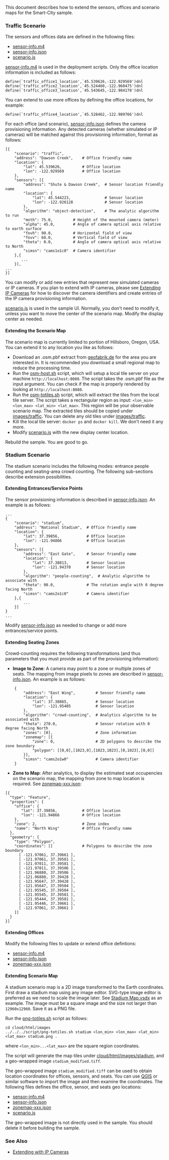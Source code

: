 
This document describes how to extend the sensors, offices and scenario maps for the Smart-City sample.    

### Traffic Scenario

The sensors and offices data are defined in the following files:   

- [sensor-info.m4](../maintenance/db-init/sensor-info.m4)
- [sensor-info.json](../maintenance/db-init/sensor-info.json)
- [scenario.js](../cloud/html/js/scenario.js)

[sensor-info.m4](../maintenance/db-init/sensor-info.m4) is used in the deployment scripts. Only the office location information is included as follows:   

```
define(`traffic_office1_location',`45.539626,-122.929569')dnl
define(`traffic_office2_location',`45.524460,-122.960475')dnl
define(`traffic_office3_location',`45.543645,-122.984178')dnl
```

You can extend to use more offices by defining the office locations, for example:   

```
define(`traffic_office4_location',`45.528462,-122.989766')dnl
```

For each office (and scenario), [sensor-info.json](../maintenance/db-init/sensor-info.json) defines the camera provisioning information. Any detected cameras (whether simulated or IP cameras) will be matched against this provisioning information, format as follows:   

```
[{
    "scenario": "traffic",
    "address": "Dawson Creek",    # Office friendly name
    "location": {
        "lat": 45.539626,         # Office location
        "lon": -122.929569        # Office location
    },
    "sensors": [{
        "address": "Shute & Dawson Creek",  # Sensor location friendly name
        "location": {
            "lat": 45.544223,               # Sensor location
            "lon": -122.926128              # Sensor location
        },
        "algorithm": "object-detection",    # The analytic algorithm to run
        "mnth": 75.0,         # Height of the mounted camera (meter)
        "alpha": 45.0,        # Angle of camera optical axis relative to earth surface
        "fovh": 90.0,         # Horizontal field of view
        "fovv": 68.0,         # Vertical field of view
        "theta": 0.0,         # Angle of camera optical axis relative to North
        "simsn": "cams1o1c0"  # Camera identifier
    },{
       ...
    }],
...
}]
```

You can modify or add new entries that represent new simulated cameras or IP cameras. If you plan to extend with IP cameras, please see [Extending IP Cameras](../sensor/README.md) for how to discover the camera identifiers and create entries of the IP camera provisioning information.   

[scenario.js](../cloud/html/js/scenario.js) is used in the sample UI. Normally, you don't need to modify it, unless you want to move the center of the scenario map. Modify the display center as needed.

#### Extending the Scenario Map

The scenario map is currently limited to portion of Hillsboro, Oregon, USA. You can extend it to any location you like as follows:   
- Download an .osm.pbf extract from [geofabrik.de](https://download.geofabrik.de) for the area you are interested in. It is recommended you download a small regional map to reduce the processing time.     
- Run the [osm-host.sh](../script/osm-host.sh) script, which will setup a local tile server on your machine ```http://localhost:8080```. The script takes the .osm.pbf file as the input argument. You can check if the map is properly rendered by looking at ```http://localhost:8080```.         
- Run the [osm-totiles.sh](../script/osm-totiles.sh) script, which will extract the tiles from the local tile server. The script takes a rectangular region as input: ```<lon_min> <lon_max> <lat_min> <lat_max>```. This region will be your observable scenario map. The extracted tiles should be copied under [images/traffic](../cloud/html/images/traffic). You can delete any old tiles under [images/traffic](../cloud/html/images/traffic).   
- Kill the local tile server: ```docker ps``` and ```docker kill```. We don't need it any more.   
- Modify [scenario.js](../cloud/html/js/scenario.js) with the new display center location.   

Rebuild the sample. You are good to go.  

### Stadium Scenario

The stadium scenario includes the following modes: entrance people counting and seating-area crowd counting. The following sub-sections describe extension possibilities.  

#### Extending Entrances/Service Points

The sensor provisioning information is described in [sensor-info.json](../maintenance/db-init/sensor-info.json). An example is as follows:   

```
...
{
    "scenario": "stadium",
    "address": "National Stadium",  # Office friendly name
    "location": {
        "lat": 37.39856,            # Office location
        "lon": -121.94866           # Office location
    },
    "sensors": [{
        "address": "East Gate",     # Sensor friendly name
        "location": {
            "lat": 37.38813,        # Sensor location
            "lon": -121.94370       # Sensor location
        },
        "algorithm": "people-counting",  # Analytic algorithm to associate with
        "theta": 90.0,              # The rotation angle with 0 degree facing North
        "simsn": "cams2o1c0"        # Camera identifier
    },{
        ...
    }]
}
...
```

Modify [sensor-info.json](../maintenance/db-init/sensor-info.json) as needed to change or add more entrances/service points.  

#### Extending Seating Zones

Crowd-counting requires the following transformations (and thus parameters that you must provide as part of the provisioning information):   
- **Image to Zone**: A camera may point to a zone or multiple zones of seats. The mapping from image pixels to zones are described in [sensor-info.json](../maintenance/db-init/sensor-info.json). An example is as follows:  

```
    {
        "address": "East Wing",         # Sensor friendly name
        "location": {
            "lat": 37.38865,            # Sensor location
            "lon": -121.95405           # Sensor location
        },
        "algorithm": "crowd-counting",  # Analytics algorithm to be associated with 
        "theta": 270.0,                 # Sensor rotation with 0 degree facing North
        "zones": [0],                   # Zone information
        "zonemap": [{
            "zone": 0,                  # 2D polygons to describe the zone boundary
            "polygon": [[0,0],[1023,0],[1023,1023],[0,1023],[0,0]]
        }],
        "simsn": "cams2o1w0"            # Camera identifier
    }
```

- **Zone to Map**: After analytics, to display the estimated seat occupencies on the scenario map, the mapping from zone to map location is required. See [zonemap-xxx.json](../cloud/html/images/stadium/zonemap-37.39856d-121.94866.json):   

```
[{
  "type": "Feature",
  "properties": {
    "office": {
       "lat": 37.39856,           # Office location
       "lon": -121.94866          # Office location
    },
    "zone": 2,                    # Zone index
    "name": "North Wing"          # Office friendly name
  },
  "geometry": {
    "type": "Polygon",
    "coordinates": [[             # Polygons to describe the zone boundary
      [ -121.97061, 37.39661 ],
      [ -121.97061, 37.39581 ],
      [ -121.97011, 37.39581 ],
      [ -121.97011, 37.39506 ],
      [ -121.96880, 37.39506 ],
      [ -121.96880, 37.39428 ],
      [ -121.95647, 37.39428 ],
      [ -121.95647, 37.39504 ],
      [ -121.95545, 37.39504 ],
      [ -121.95545, 37.39581 ],
      [ -121.95444, 37.39581 ],
      [ -121.95446, 37.39661 ],
      [ -121.97061, 37.39661 ]
    ]]
  }
}]
```

#### Extending Offices

Modify the following files to update or extend office defintions:   
- [sensor-info.m4](../maintenance/db-init/sensor-info.m4)
- [sensor-info.json](../maintenance/db-init/sensor-info.json)
- [zonemap-xxx.json](../cloud/html/images/stadium/zonemap-37.39856d-121.94866.json)

#### Extending Scenario Map

A stadium scenario map is a 2D image transformed to the Earth coordinates. First draw a stadium map using any image editor. SVG-type image editor is preferred as we need to scale the image later. See [Stadium Map.vsdx](asset/Stadium%20Map.vsdx) as an example. The image must be a square image and the size not larger than ```12960x12960```. Save it as a PNG file.   

Run the [png-totiles.sh](../script/png-totiles.sh) script as follows:    
```
cd cloud/html/images
../../../script/png-totiles.sh stadium <lon_min> <lon_max> <lat_min> <lat_max> stadium.png .
```
where ```<lon_min>...<lat_max>``` are the square region coordinates.  

The script will generate the map tiles under [cloud/html/images/stadium](../cloud/html/images/stadium), and a geo-wrapped image ```stadium_modified.tiff```. 

The geo-wrapped image ```stadium_modified.tiff``` can be used to obtain location coordinates for offices, sensors, and seats. You can use [QGIS](https://www.qgis.org/en/site/index.html) or similar software to import the image and then examine the coordinates. The following files defines the office, sensor, and seats geo locations:   

- [sensor-info.m4](../maintenance/db-init/sensor-info.m4)   
- [sensor-info.json](../maintenance/db-init/sensor-info.json)   
- [zonemap-xxx.json](../cloud/html/images/stadium/zonemap-37.39856d-121.94866.json)  
- [scenario.js](../cloud/html/js/scenario.js)   

The geo-wrapped image is not directly used in the sample. You should delete it before building the sample.   

### See Also

- [Extending with IP Cameras](../sensor/README.md)   

